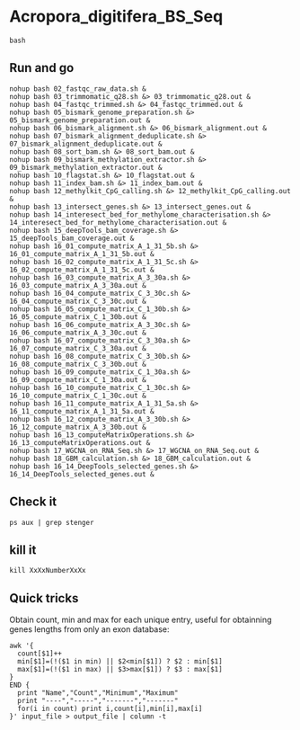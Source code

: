 # Acropora_digitifera_BS_Seq

    bash

## Run and go
    nohup bash 02_fastqc_raw_data.sh &
    nohup bash 03_trimmomatic_q28.sh &> 03_trimmomatic_q28.out &
    nohup bash 04_fastqc_trimmed.sh &> 04_fastqc_trimmed.out &
    nohup bash 05_bismark_genome_preparation.sh &> 05_bismark_genome_preparation.out &
    nohup bash 06_bismark_alignment.sh &> 06_bismark_alignment.out &
    nohup bash 07_bismark_alignment_deduplicate.sh &> 07_bismark_alignment_deduplicate.out &
    nohup bash 08_sort_bam.sh &> 08_sort_bam.out &
    nohup bash 09_bismark_methylation_extractor.sh &> 09_bismark_methylation_extractor.out &
    nohup bash 10_flagstat.sh &> 10_flagstat.out &
    nohup bash 11_index_bam.sh &> 11_index_bam.out &
    nohup bash 12_methylkit_CpG_calling.sh &> 12_methylkit_CpG_calling.out &
    nohup bash 13_intersect_genes.sh &> 13_intersect_genes.out &
    nohup bash 14_interesect_bed_for_methylome_characterisation.sh &> 14_interesect_bed_for_methylome_characterisation.out &
    nohup bash 15_deepTools_bam_coverage.sh &> 15_deepTools_bam_coverage.out &
    nohup bash 16_01_compute_matrix_A_1_31_5b.sh &> 16_01_compute_matrix_A_1_31_5b.out &
    nohup bash 16_02_compute_matrix_A_1_31_5c.sh &> 16_02_compute_matrix_A_1_31_5c.out &
    nohup bash 16_03_compute_matrix_A_3_30a.sh &> 16_03_compute_matrix_A_3_30a.out &
    nohup bash 16_04_compute_matrix_C_3_30c.sh &> 16_04_compute_matrix_C_3_30c.out &
    nohup bash 16_05_compute_matrix_C_1_30b.sh &> 16_05_compute_matrix_C_1_30b.out &
    nohup bash 16_06_compute_matrix_A_3_30c.sh &> 16_06_compute_matrix_A_3_30c.out &
    nohup bash 16_07_compute_matrix_C_3_30a.sh &> 16_07_compute_matrix_C_3_30a.out &
    nohup bash 16_08_compute_matrix_C_3_30b.sh &> 16_08_compute_matrix_C_3_30b.out &
    nohup bash 16_09_compute_matrix_C_1_30a.sh &> 16_09_compute_matrix_C_1_30a.out &
    nohup bash 16_10_compute_matrix_C_1_30c.sh &> 16_10_compute_matrix_C_1_30c.out &
    nohup bash 16_11_compute_matrix_A_1_31_5a.sh &> 16_11_compute_matrix_A_1_31_5a.out &
    nohup bash 16_12_compute_matrix_A_3_30b.sh &> 16_12_compute_matrix_A_3_30b.out &
    nohup bash 16_13_computeMatrixOperations.sh &> 16_13_computeMatrixOperations.out &
    nohup bash 17_WGCNA_on_RNA_Seq.sh &> 17_WGCNA_on_RNA_Seq.out &
    nohup bash 18_GBM_calculation.sh &> 18_GBM_calculation.out &
    nohup bash 16_14_DeepTools_selected_genes.sh &> 16_14_DeepTools_selected_genes.out &


## Check it
    ps aux | grep stenger

## kill it
    kill XxXxNumberXxXx
    
    
## Quick tricks

Obtain count, min and max for each unique entry, useful for obtainning genes lengths from only an exon database:

    awk '{
      count[$1]++
      min[$1]=(!($1 in min) || $2<min[$1]) ? $2 : min[$1]
      max[$1]=(!($1 in max) || $3>max[$1]) ? $3 : max[$1]
    }
    END {
      print "Name","Count","Minimum","Maximum"
      print "----","-----","-------","-------"
      for(i in count) print i,count[i],min[i],max[i]
    }' input_file > output_file | column -t
